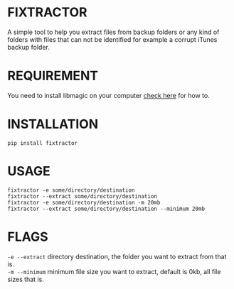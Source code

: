 # FIXTRACTOR
A simple tool to help you extract files from backup folders or any kind of folders with files that can not be identified for example a corrupt iTunes backup folder.

# REQUIREMENT
You need to install libmagic on your computer [check here](https://github.com/ahupp/python-magic) for how to.

# INSTALLATION
`pip install fixtractor`

# USAGE
`fixtractor -e some/directory/destination`<br />
`fixtractor --extract some/directory/destination`<br />
`fixtractor -e some/directory/destination -m 20mb`<br />
`fixtractor --extract some/directory/destination --minimum 20mb`


# FLAGS
`-e --extract` directory destination, the folder you want to extract from that is.<br />
`-m --minimum` minimum file size you want to extract, default is 0kb, all file sizes that is.


